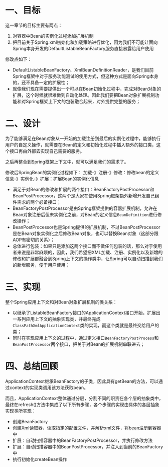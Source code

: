 # 一、目标
这一章节的目标主要有两点：
1. 对容器中Bean的实例化过程添加扩展机制
2. 把目前关于Spring.xml初始化和加载策略进行优化，因为我们不可能让面向Spring本身开发的DefaultListableBeanFactory服务直接暴露给用户使用

修改点如下：
- DefaultListableBeanFactory、XmlBeanDefinitionReader，是我们目前Spring框架中对于服务功能测试的使用方式，但这种方式是面向Spring本身的，还不具备一定的扩展性；
- 就像我们现在需要提供出一个可以在Bean初始化过程中，完成对Bean对象的扩展，这个时候就很难做到自动化处理。因此我们要把Bean对象扩展机制功能和对Spring框架上下文的包装融合起来，对外提供完整的服务；

# 二、设计
为了能够满足在Bean对象从一开始的加载注册到最后的实例化过程中，能够执行用户的自定义操作，就需要在Bean的定义和初始化过程中插入额外的接口类，这个接口再由外部去实现自己需要的服务。

之后再整合到Spring框架上下文中，就可以满足我们的需求了。

修改后SpringBean的实例化过程如下：
加载-》注册-》修改：修改bean的定义信息-》实例化-》扩展：扩展Bean的实例化信息

- 满足于对Bean的修改和扩展的两个接口：BeanFactoryPostProcessor和BeanPostProcessor，这两个是大家在使用Spring框架额外新增开发自己组件需求的两个必备接口；
- BeanFactoryPostProcessor是由Spring框架提供的容器扩展机制，允许在Bean对象注册后但未实例化之前，对Bean的定义信息`BeanDefinition`进行修改操作；
- BeanPostProcessor也是Spring提供的扩展机制，不过BeanPostProcessor是在Bean对象实例化之后修改Bean对象，也可以替换Bean对象（这部分跟AOP有密切的关系）；
- 总体进行包装：如果只是添加这两个接口而不做任何包装的话，那么对于使用者来说是非常麻烦的，因此，我们希望把XML加载、注册、实例化以及新增的修改和扩展都融合到Spring上下文的操作类中，让Spring可以自动扫描到我们的新增服务，便于用户使用；

# 三、实现
整个Spring应用上下文和对Bean对象扩展机制的类关系：

- 以继承了ListableBeanFactory接口的ApplicationContext接口开始，扩展出一系列应用上下文的抽象实现类，并最终完成`ClassPathXmlApplicationContext`类的实现，而这个类就是最终交给用户的类；
- 同时在实现应用上下文的过程中，通过定义接口`BeanFactoryPostProcess`和`BeanPostProcessor`两个接口，把关于对Bean的扩展机制串联进去；

# 四、总结回顾
ApplicationContext继承BeanFactory的子类，因此具有getBean的方法，可以通过context的实现类调用该方法获取bean。

而且，ApplicationContext整体通过分层，分割不同的职责在各个层的抽象类中，最终在refresh()方法中集成了以下所有步骤，各个步骤的实现由具体的各层抽象实现类所实现：
- 创建BeanFactory
- 创建Xml读取器，读取指定的配置文件，并解析xml文件，将bean注册到容器中
- 扩展：自动扫描容器中的BeanFactoryPostProcessor，并执行修改方法
- 扩展：自动扫描容器中的BeanPostProcessor，并注入到当前的BeanFactory中
- 执行初始化createBean操作
